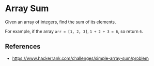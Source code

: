 # Array Sum

Given an array of integers, find the sum of its elements.

For example, if the array `arr = [1, 2, 3]`, `1 + 2 + 3 = 6`, so return `6`.

## References

- https://www.hackerrank.com/challenges/simple-array-sum/problem
